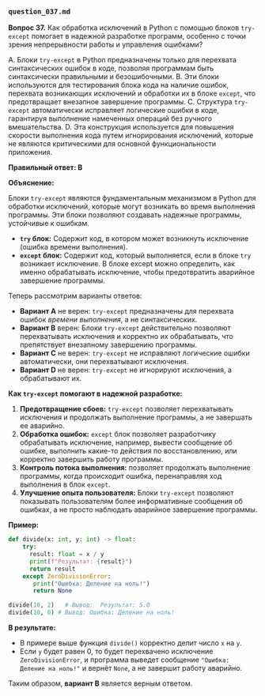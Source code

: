 ### `question_037.md`

**Вопрос 37.** Как обработка исключений в Python с помощью блоков `try-except` помогает в надежной разработке программ, особенно с точки зрения непрерывности работы и управления ошибками?

A.  Блоки `try-except` в Python предназначены только для перехвата синтаксических ошибок в коде, позволяя программам быть синтаксически правильными и безошибочными.
B.  Эти блоки используются для тестирования блока кода на наличие ошибок, перехвата возникающих исключений и обработки их в блоке `except`, что предотвращает внезапное завершение программы.
C.  Структура `try-except` автоматически исправляет логические ошибки в коде, гарантируя выполнение намеченных операций без ручного вмешательства.
D.  Эта конструкция используется для повышения скорости выполнения кода путем игнорирования исключений, которые не являются критическими для основной функциональности приложения.

**Правильный ответ: B**

**Объяснение:**

Блоки `try-except` являются фундаментальным механизмом в Python для обработки исключений, которые могут возникать во время выполнения программы. Эти блоки позволяют создавать надежные программы, устойчивые к ошибкам.

*   **`try` блок:** Содержит код, в котором может возникнуть исключение (ошибка времени выполнения).
*   **`except` блок:** Содержит код, который выполняется, если в блоке `try` возникает исключение. В блоке except можно определить, как именно обрабатывать исключение, чтобы предотвратить аварийное завершение программы.

Теперь рассмотрим варианты ответов:

*   **Вариант A** не верен: `try-except` предназначены для перехвата ошибок *времени выполнения*, а не синтаксических.
*   **Вариант B** верен: Блоки `try-except` действительно позволяют перехватывать исключения и корректно их обрабатывать, что препятствует внезапному завершению программы.
*   **Вариант C** не верен: `try-except` не исправляют логические ошибки автоматически, они перехватывают исключения.
*   **Вариант D** не верен: `try-except` не игнорируют исключения, а обрабатывают их.

**Как `try-except` помогают в надежной разработке:**

1.  **Предотвращение сбоев:**  `try-except` позволяет перехватывать исключения и продолжать выполнение программы, а не завершать ее аварийно.
2.  **Обработка ошибок:** `except` блок позволяет разработчику обрабатывать исключение, например, вывести сообщение об ошибке, выполнить какие-то действия по восстановлению, или корректно завершить работу программы.
3.  **Контроль потока выполнения:** позволяет продолжать выполнение программы, когда происходит ошибка, перенаправляя ход выполнения в блок `except`.
4.  **Улучшение опыта пользователя:**  Блоки `try-except` позволяют показывать пользователям более информативные сообщения об ошибках, а не просто наблюдать аварийное завершение программы.

**Пример:**

```python
def divide(x: int, y: int) -> float:
    try:
      result: float = x / y
      print(f"Результат: {result}")
      return result
    except ZeroDivisionError:
       print("Ошибка: Деление на ноль!")
       return None

divide(10, 2)   # Вывод:  Результат: 5.0
divide(10, 0) # Вывод: Ошибка: Деление на ноль!
```

**В результате:**

*   В примере выше функция `divide()` корректно делит число `x` на `y`.
*   Если `y` будет равен 0, то будет перехвачено исключение `ZeroDivisionError`, и программа выведет сообщение `"Ошибка: Деление на ноль!"` и вернёт `None`, а не завершит работу аварийно.

Таким образом, **вариант B** является верным ответом.
